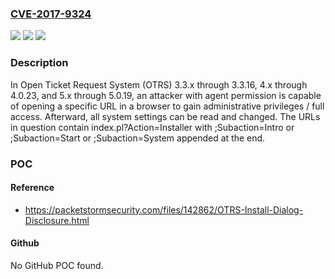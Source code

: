 ### [CVE-2017-9324](https://cve.mitre.org/cgi-bin/cvename.cgi?name=CVE-2017-9324)
![](https://img.shields.io/static/v1?label=Product&message=n%2Fa&color=blue)
![](https://img.shields.io/static/v1?label=Version&message=n%2Fa&color=blue)
![](https://img.shields.io/static/v1?label=Vulnerability&message=n%2Fa&color=brighgreen)

### Description

In Open Ticket Request System (OTRS) 3.3.x through 3.3.16, 4.x through 4.0.23, and 5.x through 5.0.19, an attacker with agent permission is capable of opening a specific URL in a browser to gain administrative privileges / full access. Afterward, all system settings can be read and changed. The URLs in question contain index.pl?Action=Installer with ;Subaction=Intro or ;Subaction=Start or ;Subaction=System appended at the end.

### POC

#### Reference
- https://packetstormsecurity.com/files/142862/OTRS-Install-Dialog-Disclosure.html

#### Github
No GitHub POC found.


